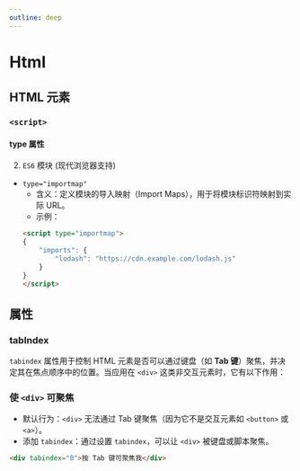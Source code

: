```yaml
---
outline: deep
---
```


# Html

## HTML 元素

### `<script>`

#### type 属性

2. `ES6` 模块 (现代浏览器支持)

- `type="importmap"`
    * 含义：定义模块的导入映射（Import Maps），用于将模块标识符映射到实际 URL。
    * 示例：
    ```html
    <script type="importmap">
    {
        "imports": {
            "lodash": "https://cdn.example.com/lodash.js"
        }
    }
    </script>
    ```
## 属性

### tabIndex

`tabindex` 属性用于控制 HTML 元素是否可以通过键盘（如 **Tab 键**）聚焦，并决定其在焦点顺序中的位置。当应用在 `<div>` 这类非交互元素时，它有以下作用：

### 使 `<div>` 可聚焦

- 默认行为：`<div>` 无法通过 Tab 键聚焦（因为它不是交互元素如 `<button>` 或 `<a>`）。
- 添加 `tabindex`：通过设置 `tabindex`，可以让 `<div>` 被键盘或脚本聚焦。
```html
<div tabindex="0">按 Tab 键可聚焦我</div>
```
